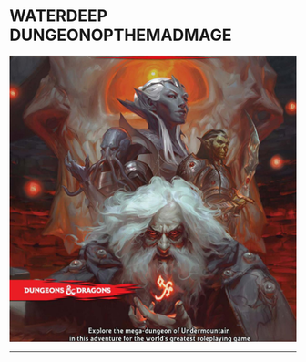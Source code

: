 # WATERDEEP DUNGEONOPTHEMADMAGE

![img-0.jpeg](assets/Waterdeep%20-%20Dungeon%20of%20the%20Mad%20Mage_img-0.jpeg)

---